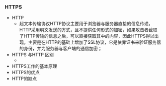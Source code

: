 ### HTTPS

- HTTP
  - ​        超文本传输协议HTTP协议主要用于浏览器与服务器直接的信息传递，HTTP采用明文发送的方式，且不提供任何形式的加密，如果攻击者截取了HTTP传输的信息之后，可以直接获取其中的内容，因此HTTPS得以出现，主要是在HTTP的基础上增加了SSL协议，它是依靠证书来验证服务器的身份，并为服务器与客户端的通信加密；
- HTTPS 与HTTP 区别
  - ​
- HTTPS工作的基本原理
- HTTPS的优点
- HTTP的缺点